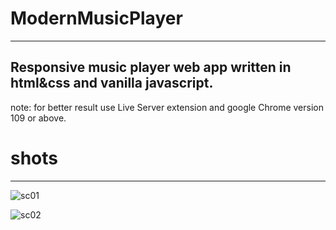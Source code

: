 # ModernMusicPlayer
---
Responsive music player web app written in html&css and vanilla javascript.
---
note: for better result use Live Server extension and google Chrome version 109 or above.

# shots
---
![sc01](https://user-images.githubusercontent.com/90974198/235308801-f44320b4-e6d5-470e-9b76-e58d926a8560.PNG)

![sc02](https://user-images.githubusercontent.com/90974198/235308813-3af492b6-60b9-43fd-9a85-dae8d15d1fe4.PNG)
